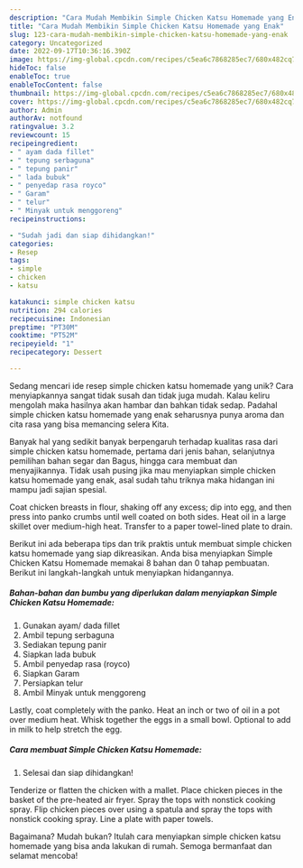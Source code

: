 ```yaml
---
description: "Cara Mudah Membikin Simple Chicken Katsu Homemade yang Enak"
title: "Cara Mudah Membikin Simple Chicken Katsu Homemade yang Enak"
slug: 123-cara-mudah-membikin-simple-chicken-katsu-homemade-yang-enak
category: Uncategorized
date: 2022-09-17T10:36:16.390Z
image: https://img-global.cpcdn.com/recipes/c5ea6c7868285ec7/680x482cq70/simple-chicken-katsu-homemade-foto-resep-utama.jpg
hideToc: false
enableToc: true
enableTocContent: false
thumbnail: https://img-global.cpcdn.com/recipes/c5ea6c7868285ec7/680x482cq70/simple-chicken-katsu-homemade-foto-resep-utama.jpg
cover: https://img-global.cpcdn.com/recipes/c5ea6c7868285ec7/680x482cq70/simple-chicken-katsu-homemade-foto-resep-utama.jpg
author: Admin
authorAv: notfound
ratingvalue: 3.2
reviewcount: 15
recipeingredient:
- " ayam dada fillet"
- " tepung serbaguna"
- " tepung panir"
- " lada bubuk"
- " penyedap rasa royco"
- " Garam"
- " telur"
- " Minyak untuk menggoreng"
recipeinstructions:

- "Sudah jadi dan siap dihidangkan!"
categories:
- Resep
tags:
- simple
- chicken
- katsu

katakunci: simple chicken katsu 
nutrition: 294 calories
recipecuisine: Indonesian
preptime: "PT30M"
cooktime: "PT52M"
recipeyield: "1"
recipecategory: Dessert

---
```





Sedang mencari ide resep simple chicken katsu homemade yang unik? Cara menyiapkannya sangat tidak susah dan tidak juga mudah. Kalau keliru mengolah maka hasilnya akan hambar dan bahkan tidak sedap. Padahal simple chicken katsu homemade yang enak seharusnya punya aroma dan cita rasa yang bisa memancing selera Kita.





Banyak hal yang sedikit banyak berpengaruh terhadap kualitas rasa dari simple chicken katsu homemade, pertama dari jenis bahan, selanjutnya pemilihan bahan segar dan Bagus, hingga cara membuat dan menyajikannya. Tidak usah pusing jika mau menyiapkan simple chicken katsu homemade yang enak,      asal sudah tahu triknya maka hidangan ini mampu jadi sajian spesial.














Coat chicken breasts in flour, shaking off any excess; dip into egg, and then press into panko crumbs until well coated on both sides. Heat oil in a large skillet over medium-high heat. Transfer to a paper towel-lined plate to drain.






Berikut ini ada beberapa tips dan trik praktis untuk membuat simple chicken katsu homemade yang siap dikreasikan. Anda bisa menyiapkan Simple Chicken Katsu Homemade memakai 8 bahan dan 0 tahap pembuatan. Berikut ini langkah-langkah untuk menyiapkan hidangannya.

<!--inarticleads1-->

##### Bahan-bahan dan bumbu yang diperlukan dalam menyiapkan Simple Chicken Katsu Homemade:

1. Gunakan  ayam/ dada fillet
1. Ambil  tepung serbaguna
1. Sediakan  tepung panir
1. Siapkan  lada bubuk
1. Ambil  penyedap rasa (royco)
1. Siapkan  Garam
1. Persiapkan  telur
1. Ambil  Minyak untuk menggoreng


Lastly, coat completely with the panko. Heat an inch or two of oil in a pot over medium heat. Whisk together the eggs in a small bowl. Optional to add in milk to help stretch the egg. 

<!--inarticleads2-->

##### Cara membuat Simple Chicken Katsu Homemade:


1. Selesai dan siap dihidangkan!

Tenderize or flatten the chicken with a mallet. Place chicken pieces in the basket of the pre-heated air fryer. Spray the tops with nonstick cooking spray. Flip chicken pieces over using a spatula and spray the tops with nonstick cooking spray. Line a plate with paper towels. 

Bagaimana? Mudah bukan? Itulah cara menyiapkan simple chicken katsu homemade yang bisa anda lakukan di rumah. Semoga bermanfaat dan selamat mencoba!
